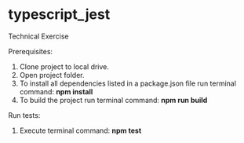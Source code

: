 # typescript_jest
Technical Exercise

Prerequisites:
1. Clone project to local drive.
2. Open project folder.
3. To install all dependencies listed in a package.json file run terminal command: **npm install**
5. To build the project run terminal command: **npm run build**

Run tests:
1. Execute terminal command: **npm test**
